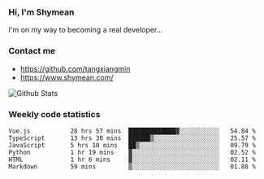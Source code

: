 ### Hi, I'm Shymean

I'm on my way to becoming a real developer...

### Contact me

- <https://github.com/tangxiangmin>
- <https://www.shymean.com/>

![Github Stats](https://github-readme-stats.vercel.app/api?username=tangxiangmin&show_icons=true&theme=dark)


###  Weekly code statistics

<!--START_SECTION:waka-->

```text
Vue.js           28 hrs 57 mins  █████████████▓░░░░░░░░░░░   54.84 %
TypeScript       13 hrs 30 mins  ██████▒░░░░░░░░░░░░░░░░░░   25.57 %
JavaScript       5 hrs 10 mins   ██▒░░░░░░░░░░░░░░░░░░░░░░   09.79 %
Python           1 hr 19 mins    ▓░░░░░░░░░░░░░░░░░░░░░░░░   02.52 %
HTML             1 hr 6 mins     ▓░░░░░░░░░░░░░░░░░░░░░░░░   02.11 %
Markdown         59 mins         ▒░░░░░░░░░░░░░░░░░░░░░░░░   01.88 %
```

<!--END_SECTION:waka-->